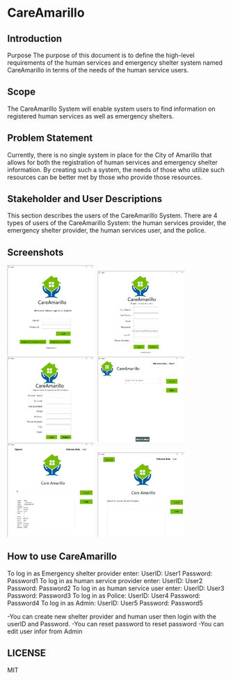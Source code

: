 # CareAmarillo

## Introduction
Purpose
The purpose of this document is to define the high-level requirements of the human services and emergency shelter system named CareAmarillo in terms of the needs of the human service users.
## Scope
The CareAmarillo System will enable system users to find information on registered human services as well as emergency shelters.

## Problem Statement
Currently, there is no single system in place for the City of Amarillo that allows for both the registration of human services and emergency shelter information.  By creating such a system, the needs of those who utilize such resources can be better met by those who provide those resources.
## Stakeholder and User Descriptions
This section describes the users of the CareAmarillo System. There are 4 types of users of the CareAmarillo System: the human services provider, the emergency shelter provider, the human services user, and the police.

## Screenshots

<img src="https://github.com/Aldarraji/2019amarilloClass/blob/master/Page1%2012_19_2019%202_37_50%20PM.png" width=200>‏‎ ‎‏‎ ‎‏‎ ‎‏‎ ‎‏‎ ‎‏‎ ‎‏‎ ‎<img src="https://github.com/Aldarraji/2019amarilloClass/blob/master/Page2%2012_19_2019%202_41_27%20PM.png" width=200>‏‎ ‎‏‎ ‎‏‎ ‎‏‎ ‎‏‎ ‎‏‎ ‎‏‎ ‎<img src="https://github.com/Aldarraji/2019amarilloClass/blob/master/Page3%2012_19_2019%202_41_20%20PM.png" width=200>‏‎ ‎‏‎ ‎‏‎ ‎‏‎ ‎‏‎ ‎‏‎ ‎‏‎ ‎<img src="https://github.com/Aldarraji/2019amarilloClass/blob/master/Page4%2012_19_2019%202_38_41%20PM.png" width=200>‏‎ ‎‏‎ ‎‏‎ ‎‏‎ ‎‏‎ ‎‏‎ ‎‏‎ ‎<img src="https://github.com/Aldarraji/2019amarilloClass/blob/master/Page5%2012_19_2019%202_39_21%20PM.png" width=200>‏‎ ‎‏‎ ‎‏‎ ‎‏‎ ‎‏‎ ‎‏‎ ‎‏‎ ‎<img src="https://github.com/Aldarraji/2019amarilloClass/blob/master/Page5%2012_19_2019%202_47_21%20PM.png" width=200>

## How to use CareAmarillo 
To log in as Emergency shelter provider enter: UserID: User1 Password: Password1 
To log in as human service provider enter: UserID: User2 Password: Password2 
To log in as human service user enter: UserID: User3 Password: Password3 
To log in as Police: UserID: User4 Password: Password4 
To log in as Admin: UserID: User5 Password: Password5 
 
-You can create new shelter provider and human user then login with the userID 
and Password. 
-You can reset password to reset password 
-You can edit user infor from Admin 

## LICENSE
MIT
